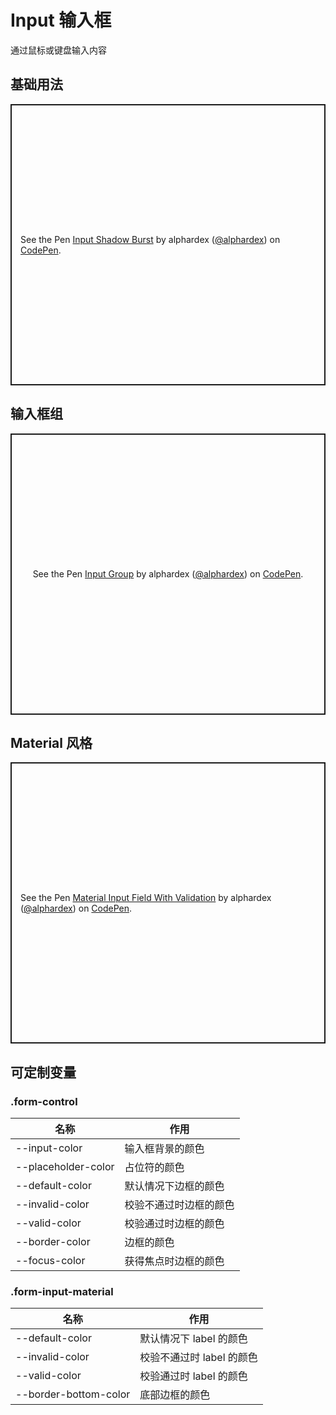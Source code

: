 # Input 输入框

通过鼠标或键盘输入内容

## 基础用法

<p class="codepen" data-height="450" data-theme-id="dark" data-default-tab="html,result" data-user="alphardex" data-slug-hash="zYGMzoG" style="height: 450px; box-sizing: border-box; display: flex; align-items: center; justify-content: center; border: 2px solid; margin: 1em 0; padding: 1em;" data-pen-title="Input Shadow Burst">
  <span>See the Pen <a href="https://codepen.io/alphardex/pen/zYGMzoG">
  Input Shadow Burst</a> by alphardex (<a href="https://codepen.io/alphardex">@alphardex</a>)
  on <a href="https://codepen.io">CodePen</a>.</span>
</p>
<script async src="https://static.codepen.io/assets/embed/ei.js"></script>

## 输入框组

<p class="codepen" data-height="450" data-theme-id="dark" data-default-tab="html,result" data-user="alphardex" data-slug-hash="VwLVJxz" style="height: 450px; box-sizing: border-box; display: flex; align-items: center; justify-content: center; border: 2px solid; margin: 1em 0; padding: 1em;" data-pen-title="Input Group">
  <span>See the Pen <a href="https://codepen.io/alphardex/pen/VwLVJxz">
  Input Group</a> by alphardex (<a href="https://codepen.io/alphardex">@alphardex</a>)
  on <a href="https://codepen.io">CodePen</a>.</span>
</p>
<script async src="https://static.codepen.io/assets/embed/ei.js"></script>

## Material 风格

<p class="codepen" data-height="450" data-theme-id="dark" data-default-tab="html,result" data-user="alphardex" data-slug-hash="poJEaje" style="height: 450px; box-sizing: border-box; display: flex; align-items: center; justify-content: center; border: 2px solid; margin: 1em 0; padding: 1em;" data-pen-title="Material Input Field With Validation">
  <span>See the Pen <a href="https://codepen.io/alphardex/pen/poJEaje">
  Material Input Field With Validation</a> by alphardex (<a href="https://codepen.io/alphardex">@alphardex</a>)
  on <a href="https://codepen.io">CodePen</a>.</span>
</p>
<script async src="https://static.codepen.io/assets/embed/ei.js"></script>

## 可定制变量

### .form-control

| 名称                 | 作用                   |
| -------------------- | ---------------------- |
| --input-color        | 输入框背景的颜色       |
| --placeholder-color  | 占位符的颜色           |
| --default-color      | 默认情况下边框的颜色   |
| --invalid-color      | 校验不通过时边框的颜色 |
| --valid-color        | 校验通过时边框的颜色   |
| --border-color       | 边框的颜色             |
| --focus-color        | 获得焦点时边框的颜色   |

### .form-input-material

| 名称                  | 作用                      |
| --------------------- | ------------------------- |
| --default-color       | 默认情况下 label 的颜色   |
| --invalid-color       | 校验不通过时 label 的颜色 |
| --valid-color         | 校验通过时 label 的颜色   |
| --border-bottom-color | 底部边框的颜色            |
